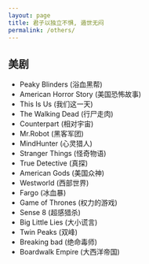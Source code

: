```yaml
---
layout: page
title: 君子以独立不惧, 遁世无闷
permalink: /others/
---
```



## 美剧

- Peaky Blinders (浴血黑帮)
- American Horror Story (美国恐怖故事) 
- This Is Us (我们这一天)  
- The Walking Dead (行尸走肉) 
- Counterpart (相对宇宙)
- Mr.Robot (黑客军团) 
- MindHunter (心灵猎人)
- Stranger Things (怪奇物语)
- True Detective (真探) 
- American Gods (美国众神)
- Westworld (西部世界) 
- Fargo (冰血暴) 
- Game of Thrones (权力的游戏)
- Sense 8 (超感猎杀)
- Big Little Lies (大小谎言) 
- Twin Peaks (双峰) 
- Breaking bad (绝命毒师)
- Boardwalk Empire (大西洋帝国)